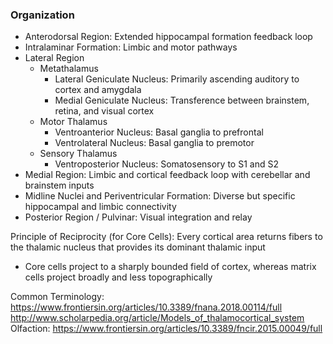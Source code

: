 ### Organization
- Anterodorsal Region: Extended hippocampal formation feedback loop
- Intralaminar Formation: Limbic and motor pathways
- Lateral Region
	- Metathalamus
		- Lateral Geniculate Nucleus: Primarily ascending auditory to cortex and amygdala
		- Medial Geniculate Nucleus: Transference between brainstem, retina, and visual cortex
	- Motor Thalamus
		- Ventroanterior Nucleus: Basal ganglia to prefrontal
		- Ventrolateral Nucleus: Basal ganglia to premotor
	- Sensory Thalamus
		- Ventroposterior Nucleus: Somatosensory to S1 and S2
- Medial Region: Limbic and cortical feedback loop with cerebellar and brainstem inputs
- Midline Nuclei and Periventricular Formation: Diverse but specific hippocampal and limbic connectivity
- Posterior Region / Pulvinar: Visual integration and relay


Principle of Reciprocity (for Core Cells): Every cortical area returns fibers to the thalamic nucleus that provides its dominant thalamic input

- Core cells project to a sharply bounded field of cortex, whereas matrix cells project broadly and less topographically

Common Terminology: https://www.frontiersin.org/articles/10.3389/fnana.2018.00114/full
http://www.scholarpedia.org/article/Models_of_thalamocortical_system
Olfaction: https://www.frontiersin.org/articles/10.3389/fncir.2015.00049/full